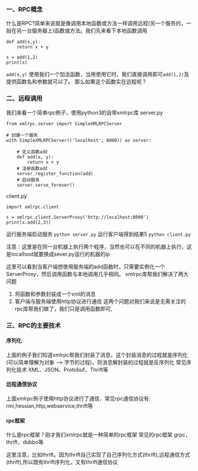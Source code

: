 ### 一、RPC概念
什么是RPC?简单来说就是像调用本地函数或方法一样调用远程(另一个服务的，一般在另一台服务器上)函数或方法。我们先来看下本地函数调用

```
def add(x,y):
    return x + y

s = add(1,2)
print(s)
```
`add(x,y)` 使用我们一个加法函数，当用使用它时，我们直接调用即可`add(1,2)`及提供函数名和参数就可以了。
那么如果这个函数实在远程呢？

### 二、远程调用
我们来看一个简单rpc例子，使用python3的自带xmlrpc库
server.py
```
from xmlrpc.server import SimpleXMLRPCServer

# 创建一个服务
with SimpleXMLRPCServer(('localhost', 8000)) as server:

    # 定义函数add
    def add(x, y):
        return x + y
    # 注册函数add
    server.register_function(add)
    # 启动服务
    server.serve_forever()
```

client.py
```
import xmlrpc.client

s = xmlrpc.client.ServerProxy('http://localhost:8000')
print(s.add(2,3))
```

运行服务端启动服务
`python server.py`
运行客户端得到结果5
`python client.py`

注意：这里是在同一台机器上执行两个程序，当然也可以在不同的机器上执行，这是localhost就要换成sever.py运行的机器的ip

这里可以看到当客户端想使用服务端的add函数时，只需要实例化一个ServerProxy，然后调用函数与本地调用几乎相同。
xmlrpc库帮我们解决了两大问题
1. 将函数和参数封装成一个xml的消息
2. 客户端与服务端使用http协议进行通信
这两个问题对我们来说是无需关注的rpc库帮我们做了，我们只是调用函数即可,

### 三、RPC的主要技术
#### 序列化
上面的例子我们知道xmlrpc帮我们封装了消息，这个封装消息的过程就是序列化(可以简单理解为对象 –> 字节的过程)，将消息解封装的过程就是反序列化
常见序列化技术
XML、JSON、Protobuf、Thrift等

####  远程通信协议
上面xmlrpc例子使用http协议进行了通信，常见rpc通信协议有:
rmi,hessian,http,webservice,thrift等

#### rpc框架
什么是rpc框架？刚才我们xmlrpc就是一种简单的rpc框架
常见的rpc框架
grpc，thrift，dubbo等

这里注意，比如thrift。因为thrift自己实现了自己序列化方式(thrift),远程通信方式(thrift),所以既有thrift序列化，又有thrift通信协议





